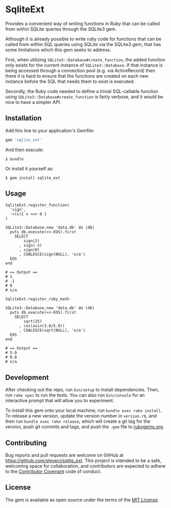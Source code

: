 # SqliteExt

Provides a convenient way of writing functions in Ruby that can
be called from within SQLite queries through the SQLite3 gem.

Although it is already possible to write ruby code for functions
that can be called from within SQL queries using SQLite via the
SQLite3 gem, that has some limitations which this gem seeks to
address.

First, when utilizing `SQLite3::Database#create_function`, the
added function only exists for the current instance of
`SQLite3::Database`. If that instance is being accessed through
a connection pool (e.g. via ActiveRecord) then there it is hard
to ensure that the functions are created on each new instance
before the SQL that needs them to exist is executed.

Secondly, the Ruby code needed to define a trivial SQL-callable
function using `SQLite3::Database#create_function` is fairly
verbose, and it would be nice to have a simpler API.

## Installation

Add this line to your application's Gemfile:

```ruby
gem 'sqlite_ext'
```

And then execute:

    $ bundle

Or install it yourself as:

    $ gem install sqlite_ext

## Usage

    SqliteExt.register_function(
      'sign',
      ->(x){ x <=> 0 }
    )

    SQLite3::Database.new 'data.db' do |db|
      puts db.execute(<<-EOS).first
        SELECT
            sign(2)
          , sign(-3)
          , sign(0)
          , COALESCE(sign(NULL), 'n/a')
      EOS
    end

    # == Output ==
    # 1
    # -1
    # 0
    # n/a

    SqliteExt.register_ruby_math

    SQLite3::Database.new 'data.db' do |db|
      puts db.execute(<<-EOS).first
        SELECT
            sqrt(25)
          , cos(asin(3.0/5.0))
          , COALESCE(sqrt(NULL), 'n/a')
      EOS
    end

    # == Output ==
    # 5.0
    # 0.8
    # n/a

## Development

After checking out the repo, run `bin/setup` to install
dependencies. Then, run `rake spec` to run the tests. You can
also run `bin/console` for an interactive prompt that will allow
you to experiment.

To install this gem onto your local machine, run `bundle exec
rake install`. To release a new version, update the version
number in `version.rb`, and then run `bundle exec rake release`,
which will create a git tag for the version, push git commits and
tags, and push the `.gem` file to
[rubygems.org](https://rubygems.org).

## Contributing

Bug reports and pull requests are welcome on GitHub at
https://github.com/stevecj/sqlite_ext. This project is intended
to be a safe, welcoming space for collaboration, and
contributors are expected to adhere to the
[Contributor Covenant](http://contributor-covenant.org) code of
conduct.


## License

The gem is available as open source under the terms of the
[MIT License](http://opensource.org/licenses/MIT).

